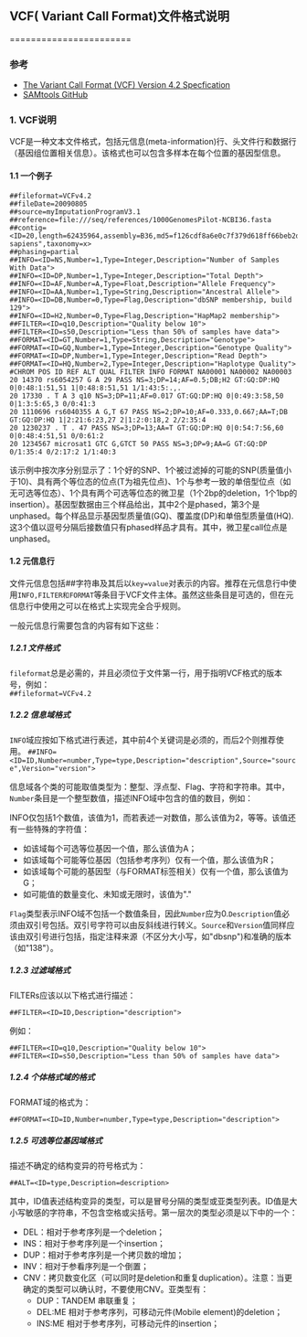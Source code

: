 ## VCF( Variant Call Format)文件格式说明
=======================
### 参考
+ [The Variant Call Format (VCF) Version 4.2 Specfication](http://vcftools.sourceforge.net/specs.html)
+ [SAMtools GitHub](https://github.com/samtools/hts-specs)

### 1. VCF说明

VCF是一种文本文件格式，包括元信息(meta-information)行、头文件行和数据行（基因组位置相关信息）。该格式也可以包含多样本在每个位置的基因型信息。

#### 1.1 一个例子
```
##fileformat=VCFv4.2
##fileDate=20090805
##source=myImputationProgramV3.1
##reference=file:///seq/references/1000GenomesPilot-NCBI36.fasta
##contig=<ID=20,length=62435964,assembly=B36,md5=f126cdf8a6e0c7f379d618ff66beb2da,species="Homo sapiens",taxonomy=x>
##phasing=partial
##INFO=<ID=NS,Number=1,Type=Integer,Description="Number of Samples With Data">
##INFO=<ID=DP,Number=1,Type=Integer,Description="Total Depth">
##INFO=<ID=AF,Number=A,Type=Float,Description="Allele Frequency">
##INFO=<ID=AA,Number=1,Type=String,Description="Ancestral Allele">
##INFO=<ID=DB,Number=0,Type=Flag,Description="dbSNP membership, build 129">
##INFO=<ID=H2,Number=0,Type=Flag,Description="HapMap2 membership">
##FILTER=<ID=q10,Description="Quality below 10">
##FILTER=<ID=s50,Description="Less than 50% of samples have data">
##FORMAT=<ID=GT,Number=1,Type=String,Description="Genotype">
##FORMAT=<ID=GQ,Number=1,Type=Integer,Description="Genotype Quality">
##FORMAT=<ID=DP,Number=1,Type=Integer,Description="Read Depth">
##FORMAT=<ID=HQ,Number=2,Type=Integer,Description="Haplotype Quality">
#CHROM POS ID REF ALT QUAL FILTER INFO FORMAT NA00001 NA00002 NA00003
20 14370 rs6054257 G A 29 PASS NS=3;DP=14;AF=0.5;DB;H2 GT:GQ:DP:HQ 0|0:48:1:51,51 1|0:48:8:51,51 1/1:43:5:.,.
20 17330 . T A 3 q10 NS=3;DP=11;AF=0.017 GT:GQ:DP:HQ 0|0:49:3:58,50 0|1:3:5:65,3 0/0:41:3
20 1110696 rs6040355 A G,T 67 PASS NS=2;DP=10;AF=0.333,0.667;AA=T;DB GT:GQ:DP:HQ 1|2:21:6:23,27 2|1:2:0:18,2 2/2:35:4
20 1230237 . T . 47 PASS NS=3;DP=13;AA=T GT:GQ:DP:HQ 0|0:54:7:56,60 0|0:48:4:51,51 0/0:61:2
20 1234567 microsat1 GTC G,GTCT 50 PASS NS=3;DP=9;AA=G GT:GQ:DP 0/1:35:4 0/2:17:2 1/1:40:3
```
该示例中按次序分别显示了：1个好的SNP、1个被过滤掉的可能的SNP(质量值小于10)、具有两个等位态的位点(T为祖先位点)、1个与参考一致的单倍型位点（如无可选等位态）、1个具有两个可选等位态的微卫星（1个2bp的deletion，1个1bp的insertion）。基因型数据由三个样品给出，其中2个是phased，第3个是unphased。每个样品显示基因型质量值(GQ)、覆盖度(DP)和单倍型质量值(HQ).这3个值以逗号分隔后接数值只有phased样品才具有。其中，微卫星call位点是unphased。

#### 1.2 元信息行

文件元信息包括##字符串及其后以`key=value`对表示的内容。推荐在元信息行中使用`INFO,FILTER和FORMAT`等条目于VCF文件主体。虽然这些条目是可选的，但在元信息行中使用之可以在格式上实现完全合乎规则。

一般元信息行需要包含的内容有如下这些：

##### 1.2.1 文件格式
`fileformat`总是必需的，并且必须位于文件第一行，用于指明VCF格式的版本号，例如：  
`##fileformat=VCFv4.2`

##### 1.2.2 信息域格式
`INFO`域应按如下格式进行表述，其中前4个关键词是必须的，而后2个则推荐使用。
`##INFO=<ID=ID,Number=number,Type=type,Description="description",Source="source",Version="version">`

信息域各个类的可能取值类型为：整型、浮点型、Flag、字符和字符串。其中，`Number`条目是一个整型数值，描述INFO域中包含的值的数目，例如：

INFO仅包括1个数值，该值为1，而若表述一对数值，那么该值为2，等等。该值还有一些特殊的字符值：

+ 如该域每个可选等位基因一个值，那么该值为A；
+ 如该域每个可能等位基因（包括参考序列）仅有一个值，那么该值为R；
+ 如该域每个可能的基因型（与FORMAT标签相关）仅有一个值，那么该值为G；
+ 如可能值的数量变化、未知或无限时，该值为"."

`Flag`类型表示INFO域不包括一个数值条目，因此`Number`应为0.`Description`值必须由双引号包括。双引号字符可以由反斜线进行转义。`Source`和`Version`值同样应该由双引号进行包括，指定注释来源（不区分大小写，如"dbsnp")和准确的版本（如"138"）。

##### 1.2.3 过滤域格式

FILTERs应该以以下格式进行描述：
```
##FILTER=<ID=ID,Description="description">
```

例如：

```
##FILTER=<ID=q10,Description="Quality below 10">
##FILTER=<ID=s50,Description="Less than 50% of samples have data">
```

##### 1.2.4 个体格式域的格式
FORMAT域的格式为：
```
##FORMAT=<ID=ID,Number=number,Type=type,Description="description">
```

##### 1.2.5 可选等位基因域格式

描述不确定的结构变异的符号格式为：
```
##ALT=<ID=type,Description=description>
```
其中，ID值表述结构变异的类型，可以是冒号分隔的类型或亚类型列表。ID值是大小写敏感的字符串，不包含空格或尖括号。第一层次的类型必须是以下中的一个：

+ DEL：相对于参考序列是一个deletion；
+ INS：相对于参考序列是一个insertion；
+ DUP：相对于参考序列是一个拷贝数的增加；
+ INV：相对于参看序列是一个倒置；
+ CNV：拷贝数变化区（可以同时是deletion和重复duplication）。注意：当更确定的类型可以确认时，不要使用CNV。亚类型有：
  - DUP：TANDEM 串联重复；
  - DEL:ME 相对于参考序列，可移动元件(Mobile element)的deletion；
  - INS:ME 相对于参考序列，可移动元件的insertion；




